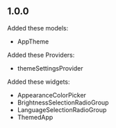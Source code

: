 ## 1.0.0

Added these models:
- AppTheme

Added these Providers:
- themeSettingsProvider

Added these widgets:
- AppearanceColorPicker
- BrightnessSelectionRadioGroup
- LanguageSelectionRadioGroup
- ThemedApp
